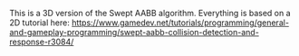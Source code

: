 This is a 3D version of the Swept AABB algorithm.
Everything is based on a 2D tutorial here: https://www.gamedev.net/tutorials/programming/general-and-gameplay-programming/swept-aabb-collision-detection-and-response-r3084/
